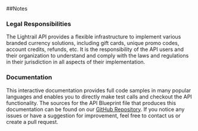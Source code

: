 ##Notes
### Legal Responsibilities
The Lightrail API provides a flexible infrastructure to implement various branded currency solutions, including gift cards, unique promo codes, account credits, refunds, etc. It is the responsibility of the API users and their organization to understand and comply with the laws and regulations in their jurisdiction in all aspects of their implementation.

### Documentation
This interactive documentation provides full code samples in many popular languages and enables you to directly make test calls and checkout the API functionality. The sources for the API Blueprint file that produces this documentation can be found on our [GitHub Repository](https://github.com/Giftbit/Lightrail-API-Docs/tree/master/apiary-sources). If you notice any issues or have a suggestion for improvement, feel free to contact us or create a pull request.
